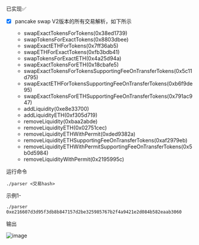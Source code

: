 已实现✅
- [x] pancake swap V2版本的所有交易解析，如下所示
 
  - swapExactTokensForTokens(0x38ed1739)
  - swapTokensForExactTokens(0x8803dbee)
  - swapExactETHForTokens(0x7ff36ab5)
  - swapETHForExactTokens(0xfb3bdb41)
  - swapTokensForExactETH(0x4a25d94a)
  - swapExactTokensForETH(0x18cbafe5)
  - swapExactTokensForTokensSupportingFeeOnTransferTokens(0x5c11d795)
  - swapExactETHForTokensSupportingFeeOnTransferTokens(0xb6f9de95)
  - swapExactTokensForETHSupportingFeeOnTransferTokens(0x791ac947)
  - addLiquidity(0xe8e33700)
  - addLiquidityETH(0xf305d719)
  - removeLiquidity(0xbaa2abde)
  - removeLiquidityETH(0x02751cec)
  - removeLiquidityETHWithPermit(0xded9382a)
  - removeLiquidityETHSupportingFeeOnTransferTokens(0xaf2979eb)
  - removeLiquidityETHWithPermitSupportingFeeOnTransferTokens(0x5b0d5984)
  - removeLiquidityWithPermit(0x2195995c)

运行命令

```./parser <交易hash>```

示例1-

```./parser 0xe216607d3d95f3db8b847157d2be325985767b2f4a9421e2d084b582eaab3060```

输出

![image](/image/0xf305d719/term.png)